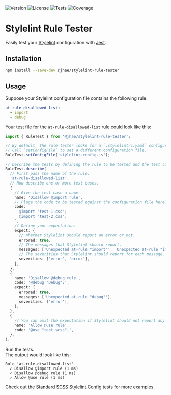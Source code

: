 ![Version](https://img.shields.io/npm/v/%40jhae/stylelint-rule-tester?label=Version)
![License](https://img.shields.io/github/license/jhae-de/stylelint-rule-tester?label=License&color=lightgrey)
![Tests](https://img.shields.io/github/actions/workflow/status/jhae-de/stylelint-rule-tester/analyze.yaml?label=Tests)
![Coverage](https://img.shields.io/codecov/c/github/jhae-de/stylelint-rule-tester/main?label=Coverage)

# Stylelint Rule Tester

Easily test your [Stylelint](https://github.com/stylelint/stylelint) configuration
with [Jest](https://github.com/jestjs/jest).

## Installation

```bash
npm install --save-dev @jhae/stylelint-rule-tester
```

## Usage

Suppose your Stylelint configuration file contains the following rule:

```yaml
at-rule-disallowed-list:
  - import
  - debug
```

Your test file for the `at-rule-disallowed-list` rule could look like this:

```typescript
import { RuleTest } from '@jhae/stylelint-rule-tester';

// By default, the rule tester looks for a `.stylelintrc.yaml` configuration file.
// Call `setConfigFile` to set a different configuration file.
RuleTest.setConfigFile('stylelint.config.js');

// Describe the tests by defining the rule to be tested and the test cases.
RuleTest.describe(
  // First pass the name of the rule.
  'at-rule-disallowed-list',
  // Now describe one or more test cases.
  {
    // Give the test case a name.
    name: 'Disallow @import rule',
    // Place the code to be tested against the configuration file here.
    code: `
      @import "test-1.css";
      @import "test-2.css";
    `,
    // Define your expectation.
    expect: {
      // Whether Stylelint should report an error or not.
      errored: true,
      // The messages that Stylelint should report.
      messages: ['Unexpected at-rule "import"', 'Unexpected at-rule "import"'],
      // The severities that Stylelint should report for each message.
      severities: ['error', 'error'],
    },
  },
  {
    name: 'Disallow @debug rule',
    code: '@debug "Debug";',
    expect: {
      errored: true,
      messages: ['Unexpected at-rule "debug"'],
      severities: ['error'],
    },
  },
  {
    // You can omit the expectation if Stylelint should not report any errors.
    name: 'Allow @use rule',
    code: '@use "test.scss";',
  },
);
```

Run the tests.  
The output would look like this:

```shell
Rule 'at-rule-disallowed-list'
  ✓ Disallow @import rule (1 ms)
  ✓ Disallow @debug rule (1 ms)
  ✓ Allow @use rule (1 ms)

```

Check out the [Standard SCSS Stylelint Config](https://github.com/jhae-de/stylelint-config-standard-scss) tests for more
examples.
